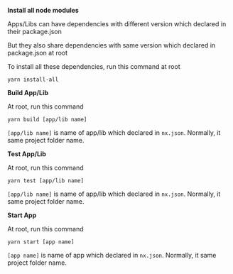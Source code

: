 **Install all node modules**

Apps/Libs can have dependencies with different version which declared in their package.json

But they also share dependencies with same version which declared in package.json at root

To install all these dependencies, run this command at root
```
yarn install-all
```


**Build App/Lib**

At root, run this command
```
yarn build [app/lib name]
```
`[app/lib name]` is name of app/lib which declared in `nx.json`. Normally, it same project folder name.


**Test App/Lib**

At root, run this command
```
yarn test [app/lib name]
```
`[app/lib name]` is name of app/lib which declared in `nx.json`. Normally, it same project folder name.


**Start App**

At root, run this command
```
yarn start [app name]
```
`[app name]` is name of app which declared in `nx.json`. Normally, it same project folder name.